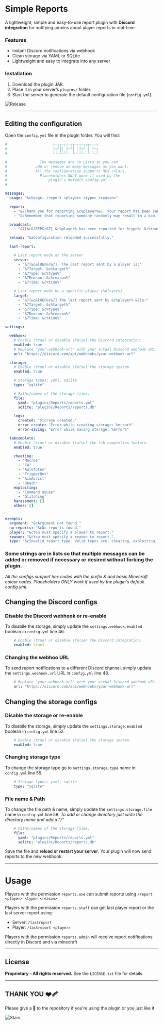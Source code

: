 # **Simple Reports**

A lightweight, simple and easy-to-use report plugin with **Discord integration** for notifying admins about player reports in real-time.

### Features

* Instant Discord notifications via webhook
* Clean storage via YAML or SQLite
* Lightweight and easy to integrate into any server

### Installation 

1. Download the plugin JAR.
2. Place it in your server’s `plugins/` folder.
3. Start the server to generate the default configuration file (`config.yml`).

![Release](https://img.shields.io/github/v/release/novee7/SimpleReports?style=for-the-badge)

---

## Editing the configuration

Open the `config.yml` file in the plugin folder. You will find:

```yaml
#                     ┬─┐┌─┐┌─┐┌─┐┬─┐┌┬┐┌─┐
#                     ├┬┘├┤ ├─┘│ │├┬┘ │ └─┐
#                     ┴└─└─┘┴  └─┘┴└─ ┴ └─┘

#               The messages are in Lists so you can
#             add or remove as many messages as you want.
#             All the configuration supports HEX colors.
#               Placeholders ONLY work if used by the 
#                   plugin's default config.yml.
#

messages:
  usage: "&cUsage: /report <player> <type> <reason>"

  report:
    - "&7Thank you for reporting &c%player%&7. Your report has been submitted."
    - "&cRemember that reporting someone randomly may result in a ban."

  broadcast:
    - "&7[&c&lREP&r&7] &c%player% has been reported for %type%: &r%reason%"

  reload: "&aConfiguration reloaded successfully."

  last-report:

    # Last report made on the server
    server:
      - "&7[&c&lREP&r&7]  The last report sent by a player is:"
      - "&7Target: &c%target%"
      - "&7Type: &c%type%"
      - "&7Reason: &c%reason%"
      - "&7Time: &c%time%"

    # Last report made by a specific player (%player%)
    target:
      - "&7[&c&lREP&r&7] The last report sent by &c%player% &7is:"
      - "&7Target: &c%target%"
      - "&7Type: &c%type%"
      - "&7Reason: &c%reason%"
      - "&7Time: &c%time%"

settings:

  webhook:
    # Enable (true) or disable (false) the Discord integration.
    enabled: true
    # Replace "your-webhook-url" with your actual Discord webhook URL.
    url: "https://discord.com/api/webhooks/your-webhook-url"

  storage:
    # Enable (true) or disable (false) the storage system.
    enabled: true

    # Storage types: yaml, sqlite
    type: "sqlite"

    # Paths/names of the storage files.
    file:
      yaml: "plugins/Reports/reports.yml"
      sqlite: "plugins/Reports/reports.db"

    logs:
      created: "Storage created."
      error-create: "Error while creating storage: %error%"
      error-saving: "Error while saving storage: %error%"

  tabcomplete:
    # Enable (true) or disable (false) the tab completion feature.
    enabled: true

    cheating:
      - "Macros"
      - "CW"
      - "AutoTotem"
      - "TriggerBot"
      - "AimAssist"
      - "Reach"
    exploiting:
      - "Command abuse"
      - "Glitching"
    harassment: []
    other: []


exempts:
  argument: "&cArgument not found."
  no-reports: "&cNo reports found."
  player: "&cYou must specify a player to report."
  reason: "&cYou must specify a reason to report."
  type: "&cInvalid report type. Valid types are: cheating, exploiting, harassment, other."
```

### Some strings are in lists so that multiple messages can be added or removed if necessary or desired without forking the plugin.

*All the configs support hex codes with the prefix & and basic Minecraft colour codes.*
*Placeholders ONLY work if used by the plugin's default config.yml.*

## Changing the Discord configs

### Disable the Discord webhook or re-enable

To disabile the storage, simply update the `settings.webhook.enabled` boolean in `config.yml` line 46. 


```yaml
    # Enable (true) or disable (false) the Discord integration.
    enabled: true1
```

### Changing the webhoo URL

To send report notifications to a different Discord channel, simply update the `settings.webhook.url` URL in `config.yml` line 48.

```yaml
    # Replace "your-webhook-url" with your actual Discord webhook URL.
    url: "https://discord.com/api/webhooks/your-webhook-url"
```

## Changing the storage configs

### Disable the storage or re-enable

To disabile the storage, simply update the `settings.storage.enabled` boolean in `config.yml` line 52. 

```yaml
    # Enable (true) or disable (false) the storage system.
    enabled: true
```

### Changing storage type
To change the storage type go to `settings.storage.type` name in `config.yml` line 55. 


```yaml
    # Storage types: yaml, sqlite
    type: "sqlite"
```

### File name & Path
To change the file path & name, simply update the `settings.storage.file` name in `config.yml` line 58. 
*To add or change directory just write the directory name and add a "/"*

```yaml
    # Paths/names of the storage files.
    file:
      yaml: "plugins/Reports/reports.yml"
      sqlite: "plugins/Reports/reports.db"
```

Save the file and **reload or restart your server**. Your plugin will now send reports to the new webhook.

---

# Usage

Players with the permission `reports.use` can submit reports using `/report <player> <type> <reason>` 

Players with the permission `reports.staff` can get last player report or the last server report using:
* Server: `/lastreport` 
* Player: `/lastreport <player>`

Players with the permission `reports.admin` will receive report notifications directly in Discord and via minecraft

---

## License

**Proprietary – All rights reserved.**
See the `LICENSE.txt` file for details.

---

## THANK YOU ❤️‍🩹 

Please give a 🌟 to the repository if you're using the plugin or you just like it 

![Stars](https://img.shields.io/github/stars/novee7/SimpleReports?style=for-the-badge) 
